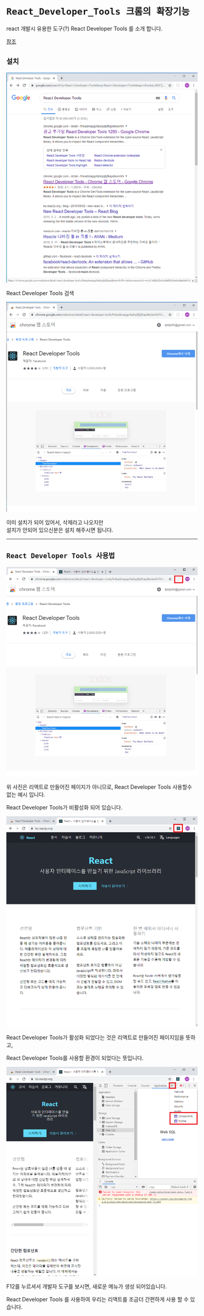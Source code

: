 # `React_Developer_Tools 크롬의 확장기능`

react 개발시 유용한 도구(?) React Developer Tools 를 소개 합니다.

[참조](https://blog.naver.com/tjddjs90/221882017749)

## `설치`
![React_Developer_Tools](./img/React_Developer_Tools.png)

React Developer Tools 검색

![React_Developer_Tools2](./img/React_Developer_Tools2.png)

이미 설치가 되어 있어서, 삭제라고 나오지만  
설치가 안되어 있으신분은 설치 해주시면 됩니다.

---

## `React Developer Tools 사용법`

![React_Developer_Tools3](./img/React_Developer_Tools3.png)

위 사진은 리액트로 만들어진 페이지가 아니므로, React Developer Tools 사용할수 없는 예시 입니다.

React Developer Tools가 비활성화 되어 있습니다.

![React_Developer_Tools4](./img/React_Developer_Tools4.png)

React Developer Tools가 활성화 되었다는 것은 리액트로 만들어진 페이지임을 뜻하고,

React Developer Tools를 사용할 환경이 되었다는 뜻입니다.

![React_Developer_Tools5](./img/React_Developer_Tools5.png)

F12를 누르셔서 개발자 도구를 보시면, 새로운 메뉴가 생성 되어있습니다.

React Developer Tools 를 사용하여 우리는 리액트를 조금더 간편하게 사용 할 수 있습니다.

